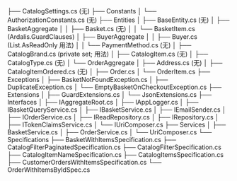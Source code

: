 ├── CatalogSettings.cs (无)
├── Constants
│   └── AuthorizationConstants.cs (无)
├── Entities
│   ├── BaseEntity.cs (无)
│   ├── BasketAggregate
│   │   ├── Basket.cs (无)
│   │   └── BasketItem.cs (Ardalis.GuardClauses)
│   ├── BuyerAggregate
│   │   ├── Buyer.cs (List.AsReadOnly 用法)
│   │   └── PaymentMethod.cs (无)
│   ├── CatalogBrand.cs (private set; 用法)
│   ├── CatalogItem.cs (无)
│   ├── CatalogType.cs (无)
│   └── OrderAggregate
│       ├── Address.cs (无)
│       ├── CatalogItemOrdered.cs (无)
│       ├── Order.cs
│       └── OrderItem.cs
├── Exceptions
│   ├── BasketNotFoundException.cs
│   ├── DuplicateException.cs
│   └── EmptyBasketOnCheckoutException.cs
├── Extensions
│   ├── GuardExtensions.cs
│   └── JsonExtensions.cs
├── Interfaces
│   ├── IAggregateRoot.cs
│   ├── IAppLogger.cs
│   ├── IBasketQueryService.cs
│   ├── IBasketService.cs
│   ├── IEmailSender.cs
│   ├── IOrderService.cs
│   ├── IReadRepository.cs
│   ├── IRepository.cs
│   ├── ITokenClaimsService.cs
│   └── IUriComposer.cs
├── Services
│   ├── BasketService.cs
│   ├── OrderService.cs
│   └── UriComposer.cs
└── Specifications
    ├── BasketWithItemsSpecification.cs
    ├── CatalogFilterPaginatedSpecification.cs
    ├── CatalogFilterSpecification.cs
    ├── CatalogItemNameSpecification.cs
    ├── CatalogItemsSpecification.cs
    ├── CustomerOrdersWithItemsSpecification.cs
    └── OrderWithItemsByIdSpec.cs